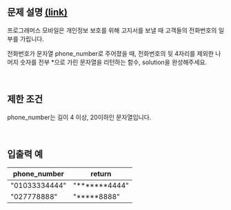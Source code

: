 ## 문제 설명 [(link)](https://school.programmers.co.kr/learn/courses/30/lessons/12948?language=javascript)

프로그래머스 모바일은 개인정보 보호를 위해 고지서를 보낼 때 고객들의 전화번호의 일부를 가립니다.

전화번호가 문자열 phone_number로 주어졌을 때, 전화번호의 뒷 4자리를 제외한 나머지 숫자를 전부 \*으로 가린 문자열을 리턴하는 함수, solution을 완성해주세요.

<br>

## 제한 조건

phone_number는 길이 4 이상, 20이하인 문자열입니다.

<br>

## 입출력 예

| phone_number  | return           |
| ------------- | ---------------- |
| "01033334444" | "**\*\*\***4444" |
| "027778888"   | "**\***8888"     |
